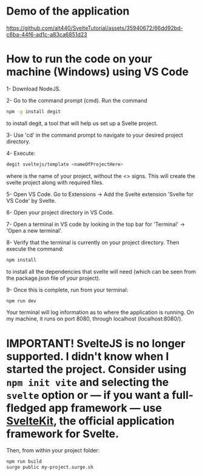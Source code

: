 # Demo of the application

https://github.com/alt440/SvelteTutorial/assets/35940672/66dd92bd-c6ba-44f6-ad1c-a83ca6851d23

# How to run the code on your machine (Windows) using VS Code
1- Download NodeJS.

2- Go to the command prompt (cmd). Run the command 
```bash
npm -g install degit
```
to install degit, a tool that will help us set up a Svelte project.

3- Use 'cd' in the command prompt to navigate to your desired project directory.

4- Execute:
```bash
degit sveltejs/template <nameOfProjectHere>
```
where <nameOfProjectHere> is the name of your project, without the <> signs. This will create the svelte project along with required files.

5- Open VS Code. Go to Extensions -> Add the Svelte extension 'Svelte for VS Code' by Svelte.

6- Open your project directory in VS Code.

7- Open a terminal in VS code by looking in the top bar for 'Terminal' -> 'Open a new terminal'.

8- Verify that the terminal is currently on your project directory. Then execute the command:
```bash
npm install
```
to install all the dependencies that svelte will need (which can be seen from the package.json file of your project).

9- Once this is complete, run from your terminal:
```bash
npm run dev
```


Your terminal will log information as to where the application is running. On my machine, it runs on port 8080, through localhost (localhost:8080/).



# IMPORTANT! SvelteJS is no longer supported. I didn't know when I started the project. Consider using `npm init vite` and selecting the `svelte` option or — if you want a full-fledged app framework — use [SvelteKit](https://kit.svelte.dev), the official application framework for Svelte.

Then, from within your project folder:

```bash
npm run build
surge public my-project.surge.sh
```
